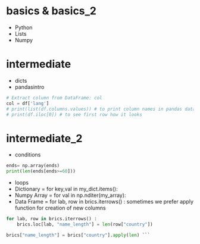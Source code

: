 # basics & basics_2
- Python
- Lists
- Numpy

# intermediate 
- dicts 
- pandasintro
``` python
# Extract column from DataFrame: col
col = df['lang']
# print(list(df.columns.values)) # to print column names in pandas data frame
# print(df.iloc[0]) # to see first row how it looks
```

# intermediate_2
- conditions
``` python
ends= np.array(ends)
print(len(ends[ends>=60]))
```
- loops
- Dictionary = for key,val in my_dict.items():
- Numpy Array = for val in np.nditer(my_array):
- Data Frame = for lab, row in brics.iterrows() :
sometimes we prefer apply function for creation of new columns
``` python 
for lab, row in brics.iterrows() :
    brics.loc[lab, "name_length"] = len(row["country"])

brics["name_length"] = brics["country"].apply(len) ```
